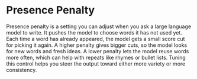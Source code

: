 # Presence Penalty

Presence penalty is a setting you can adjust when you ask a large language model to write. It pushes the model to choose words it has not used yet. Each time a word has already appeared, the model gets a small score cut for picking it again. A higher penalty gives bigger cuts, so the model looks for new words and fresh ideas. A lower penalty lets the model reuse words more often, which can help with repeats like rhymes or bullet lists. Tuning this control helps you steer the output toward either more variety or more consistency.